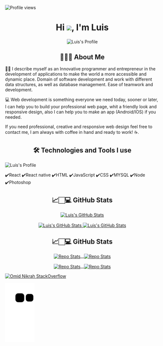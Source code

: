 ![Profile views](https://gpvc.arturio.dev/LuisDa20?v=3)

<h1 align="center">Hi <img src="https://raw.githubusercontent.com/LuisD20/LuisD20/master/wave.gif" width="30px">, I'm Luis</h1>

<div align="center">
  <img align="center" src="https://readme-typing-svg.herokuapp.com?center=true&vCenter=true&lines=I'm+a+Full+stack+developer.;I'm+a+DevOps+developer.;I'm+a+UI+%2F+UX+Designer.;I'm+a+Entrepreneur." alt="Luis's Profile" />
</div>



<h2 align="center">👨🏻‍💻 About Me</h2>
<p>
  👨‍💻 I describe myself as an Innovative programmer and entrepreneur in the development of applications to make the world a more accessible and dynamic place. Domain of software development and work with different data structures, as well as database management. Ease of teamwork and development.

  💻 Web development is something everyone we need today, sooner or later, I can help you to build your professional web page, whit a friendly look and responsive design, also I can help you to make an app (Android/IOS) if you needed.

  If you need professional, creative and responsive web design feel free to contact me, I am always with coffee in hand and ready to work! ☕.
</p>

<h2 align="center">🛠️ Technologies and Tools I use</h2>

<img align="center" src="https://raw.githubusercontent.com/LuisD20/LuisD20/master/assets/react.png." alt="Luis's Profile" />

✔️React
✔️React native
✔️HTML
✔️JavaScript
✔️CSS
✔️MYSQL
✔️Node
✔️Photoshop

<h2 align="center">&#x1f4c8;🏻‍💻 GitHub Stats</h2>

<div align="center">
  <a href="https://github.com/LuisD20">
    <img align="center" src="http://github-readme-streak-stats.herokuapp.com?user=LuisD20&theme=github-dark-blue&date_format=M%20j%5B%2C%20Y%5D" alt="Luis's GitHub Stats" />
  </a>
</div>
<span>&nbsp;</span>
<div align="center">
  <a href="https://github.com/LuisD20">
    <img height="180em" src="https://github-readme-stats.vercel.app/api?username=LuisD20&show_icons=true&theme=github_dark&include_all_commits=true&count_private=true" alt="Luis's GitHub Stats" />
    <img height="180em" src="https://github-readme-stats.vercel.app/api/top-langs/?username=LuisD20&layout=compact&langs_count=7&theme=github_dark" alt="Luis's GitHub Stats" />
  </a>
</div>

<h2 align="center">&#x1f4c8;🏻‍💻 GitHub Stats</h2>

<p align="center">
  <a href="https://github.com/LuisD20">
    <img align="center" src="https://github-readme-stats.vercel.app/api/pin/?username=anuraghazra&repo=github-readme-stats&theme=github_dark" alt="Repo Stats" />
    <span>&nbsp;</span>
    <img align="center" src="https://github-readme-stats.vercel.app/api/pin/?username=anuraghazra&repo=github-readme-stats&theme=github_dark" alt="Repo Stats" />
  </a>
</p>

<p align="center">
  <a href="https://github.com/LuisD20">
    <img align="center" src="https://github-readme-stats.vercel.app/api/pin/?username=anuraghazra&repo=github-readme-stats&theme=github_dark" alt="Repo Stats" />
    <span>&nbsp;</span>
    <img align="center" src="https://github-readme-stats.vercel.app/api/pin/?username=anuraghazra&repo=github-readme-stats&theme=github_dark" alt="Repo Stats" />
  </a>
</p>

[![Omid Nikrah StackOverflow](https://github-readme-stackoverflow.vercel.app/?userID=13102124&theme=dark)](https://stackoverflow.com/users/6558042/omid-nikrah)

![Snake animation](https://github.com/rafaballerini/rafaballerini/blob/output/github-contribution-grid-snake.svg)
                                                                                                                                          
